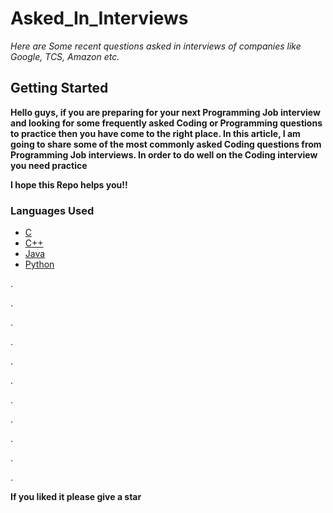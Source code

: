 # Asked_In_Interviews

*Here are Some recent questions asked in interviews of companies like Google, TCS, Amazon etc.*

## Getting Started

**Hello guys, if you are preparing for your next Programming Job interview and looking for some frequently asked Coding or Programming questions to practice then you have come to the right place. In this article, I am going to share some of the most commonly asked Coding questions from Programming Job interviews. In order to do well on the Coding interview you need practice**

**I hope this Repo helps you!!**

### Languages Used

* [C](https://en.wikipedia.org/wiki/C_(programming_language))
* [C++](https://isocpp.org/)
* [Java](https://www.java.com/en/)
* [Python](https://www.python.org/)


.

.

.

.

.

.

.

.

.

.

.

**If you liked it please give a star**

